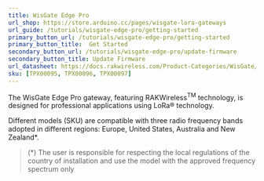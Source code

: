 ```yaml
---
title: WisGate Edge Pro
url_shop: https://store.arduino.cc/pages/wisgate-lora-gateways
url_guide: /tutorials/wisgate-edge-pro/getting-started
primary_button_url: /tutorials/wisgate-edge-pro/getting-started
primary_button_title:  Get Started
secondary_button_url: /tutorials/wisgate-edge-pro/update-firmware
secondary_button_title: Update Firmware
url_datasheet: https://docs.rakwireless.com/Product-Categories/WisGate/RAK7289/Datasheet
sku: [TPX00095, TPX00096, TPX00097]
---
```


The WisGate Edge Pro gateway, featuring RAKWireless<sup>TM</sup> technology, is designed for professional applications using LoRa® technology.

Different models (SKU) are compatible with three radio frequency bands adopted in different regions: Europe, United States, Australia and New Zealand*.

>(*) The user is responsible for respecting the local regulations of the country of installation and use the model with the approved frequency spectrum only